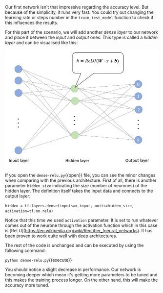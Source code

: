 Our first network isn't that impressive regarding the accuracy level. But because of the simplicity, it runs very fast. You could try out changing the learning rate or steps number in the `train_test_model` function to check if this influences the results.

For this part of the scenario, we will add another *dense layer* to our network and place it between the *input* and *output* ones. This type is called a *hidden layer* and can be visualised like this:

<img src="tensorflow-layers/assets/Dense-hidden.png" alt="Dense hidden layer">

If you open the `dense-relu.py`{{open}} file, you can see the minor changes when comparing with the previous architecture. First of all, there is another parameter `hidden_size` indicating the size (number of neurones) of the hidden layer. The definition itself takes the input data and connects to the output layer:

`hidden = tf.layers.dense(inputs=x_input, units=hidden_size, activation=tf.nn.relu)`

Notice that this time we used `activation` parameter. It is set to run whatever comes out of the neurone through the activation function which in this case is [ReLU](https://en.wikipedia.org/wiki/Rectifier_(neural_networks). It has been proven to work quite well with deep architectures.

The rest of the code is unchanged and can be executed by using the following command:

`python dense-relu.py`{{execute}}

You should notice a slight decrease in performance. Our network is becoming deeper which mean it's getting more parameters to be tuned and this makes the training process longer. On the other hand, this will make the accuracy more tuned.
